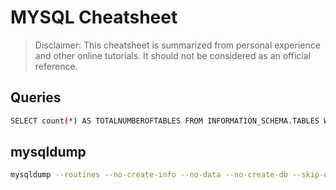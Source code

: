 # MYSQL Cheatsheet

>Disclaimer: This cheatsheet is summarized from personal experience and other online tutorials. It should not be considered as an official reference.

## Queries
```bash
SELECT count(*) AS TOTALNUMBEROFTABLES FROM INFORMATION_SCHEMA.TABLES WHERE TABLE_SCHEMA = 'database';          # get total number of tables from database
```

## mysqldump
```bash
mysqldump --routines --no-create-info --no-data --no-create-db --skip-opt icarasia_CRMPortal                    # dump all triggers from database
```